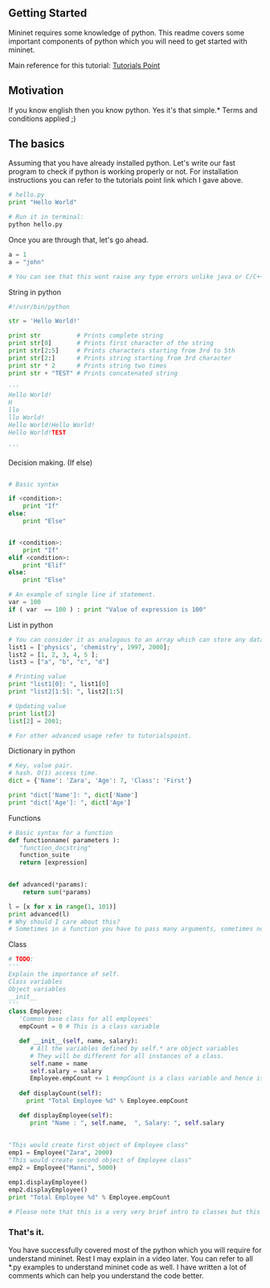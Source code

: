 ## Getting Started

Mininet requires some knowledge of python. This readme covers some important components of python which you will need to 
get started with mininet.

Main reference for this tutorial: [Tutorials Point](http://www.tutorialspoint.com/python/)

## Motivation
If you know english then you know python. Yes it's that simple.* Terms and conditions applied ;) 

## The basics
Assuming that you have already installed python. Let's write our fast program to check if python is working properly or 
not. For installation instructions you can refer to the tutorials point link which I gave above.
```py
# hello.py
print "Hello World"

# Run it in terminal: 
python hello.py
```
Once you are through that, let's go ahead. 

```py
a = 1
a = "john"

# You can see that this wont raise any type errors unlike java or C/C++
```

String in python
```py
#!/usr/bin/python

str = 'Hello World!'

print str          # Prints complete string
print str[0]       # Prints first character of the string
print str[2:5]     # Prints characters starting from 3rd to 5th
print str[2:]      # Prints string starting from 3rd character
print str * 2      # Prints string two times
print str + "TEST" # Prints concatenated string

'''
Hello World!
H
llo
llo World!
Hello World!Hello World!
Hello World!TEST

'''

```

Decision making. (If else)
```py

# Basic syntax

if <condition>:
    print "If"
else:
    print "Else"


if <condition>:
    print "If"
elif <condition>:
    print "Elif"
else:
    print "Else"

# An example of single line if statement.
var = 100
if ( var  == 100 ) : print "Value of expression is 100"

```
List in python
```py
# You can consider it as analogous to an array which can store any data type.
list1 = ['physics', 'chemistry', 1997, 2000];
list2 = [1, 2, 3, 4, 5 ];
list3 = ["a", "b", "c", "d"]

# Printing value
print "list1[0]: ", list1[0]
print "list2[1:5]: ", list2[1:5]

# Updating value
print list[2]
list[2] = 2001;

# For other advanced usage refer to tutorialspoint. 
```
Dictionary in python
```py
# Key, value pair.
# hash. O(1) access time.
dict = {'Name': 'Zara', 'Age': 7, 'Class': 'First'}

print "dict['Name']: ", dict['Name']
print "dict['Age']: ", dict['Age']

```
Functions
```py
# Basic syntax for a function
def functionname( parameters ):
   "function_docstring"
   function_suite
   return [expression]
   

def advanced(*params):
    return sum(*params)

l = [x for x in range(1, 101)]
print advanced(l)
# Why should I care about this? 
# Sometimes in a function you have to pass many arguments, sometimes not so many for the same function.
```
Class 
```py
# TODO: 
'''
Explain the importance of self.
Class variables
Object variables
__init__ 
'''
class Employee:
   'Common base class for all employees'
   empCount = 0 # This is a class variable

   def __init__(self, name, salary):
      # All the variables defined by self.* are object variables
      # They will be different for all instances of a class.
      self.name = name
      self.salary = salary
      Employee.empCount += 1 #empCount is a class variable and hence is not getting accessed by self.* notation 
   
   def displayCount(self):
     print "Total Employee %d" % Employee.empCount

   def displayEmployee(self):
      print "Name : ", self.name,  ", Salary: ", self.salary
      
      
"This would create first object of Employee class"
emp1 = Employee("Zara", 2000)
"This would create second object of Employee class"
emp2 = Employee("Manni", 5000)

emp1.displayEmployee()
emp2.displayEmployee()
print "Total Employee %d" % Employee.empCount

# Please note that this is a very very brief intro to classes but this should be enough to get you started for mininet.
```

### That's it. 
You have successfully covered most of the python which you will require for understand mininet. Rest I may explain in a
video later. You can refer to all *.py examples to understand mininet code as well. I have written a lot of comments 
which can help you understand the code better. 